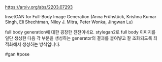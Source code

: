 https://arxiv.org/abs/2203.07293

InsetGAN for Full-Body Image Generation (Anna Frühstück, Krishna Kumar Singh, Eli Shechtman, Niloy J. Mitra, Peter Wonka, Jingwan Lu)

full body generation에 대한 굉장한 진전이네요. stylegan2로 full body 이미지를 일단 생성한 다음 각 부분을 생성하는 generator의 결과를 붙여넣고 잘 조화되도록 최적화해서 생성하는 방식입니다.

#gan #pose 